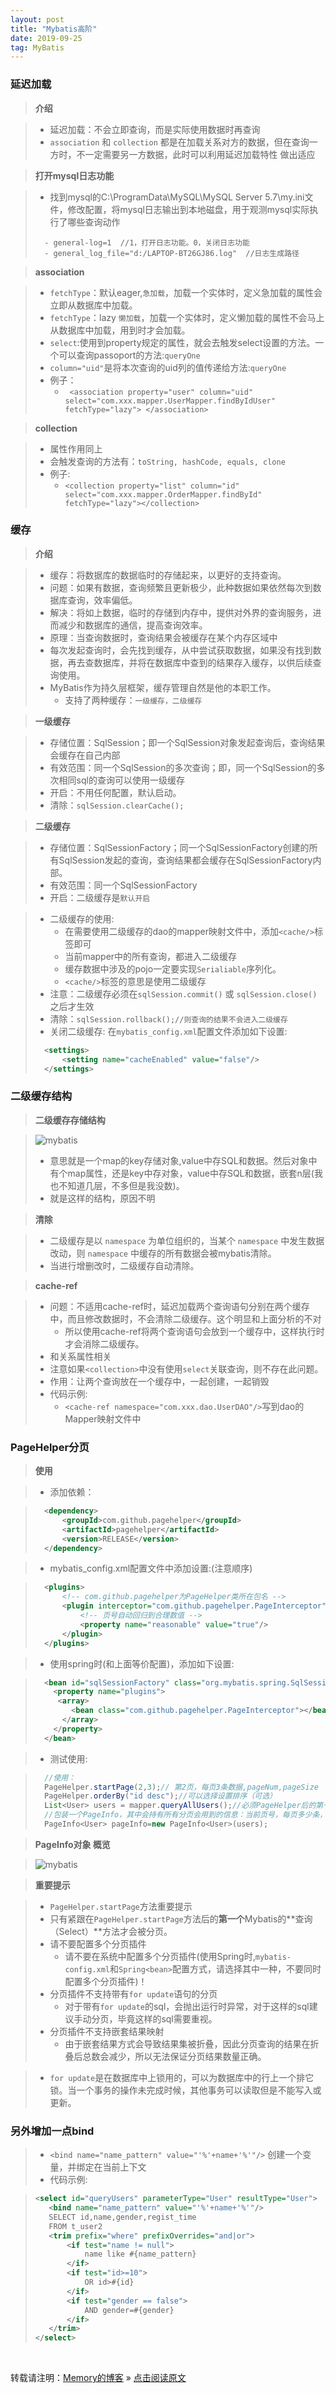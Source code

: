 ```yaml
---
layout: post
title: "Mybatis高阶"
date: 2019-09-25
tag: MyBatis
---
```

### 延迟加载

> **介绍**

> * 延迟加载：不会立即查询，而是实际使用数据时再查询
> * `association` 和 `collection` 都是在加载关系对方的数据，但在查询一方时，不一定需要另一方数据，此时可以利用延迟加载特性 做出适应

> **打开mysql日志功能**

> * 找到mysql的C:\ProgramData\MySQL\MySQL Server 5.7\my.ini文件，修改配置，将mysql日志输出到本地磁盘，用于观测mysql实际执行了哪些查询动作
>```
>   - general-log=1  //1，打开日志功能。0，关闭日志功能
>   - general_log_file="d:/LAPTOP-BT26GJ86.log"  //日志生成路径
>```

> **association**

> * `fetchType`：默认eager,`急加载`，加载一个实体时，定义急加载的属性会立即从数据库中加载。
> * `fetchType`：lazy `懒加载`，加载一个实体时，定义懒加载的属性不会马上从数据库中加载，用到时才会加载。
> * `select`:使用到property规定的属性，就会去触发select设置的方法。一个可以查询passoport的方法:`queryOne`
> * `column="uid"`是将本次查询的uid列的值传递给方法:`queryOne`
> * 例子：
>   - ` <association property="user" column="uid" select="com.xxx.mapper.UserMapper.findByIdUser" fetchType="lazy"> </association>`

> **collection**

> * 属性作用同上
> * 会触发查询的方法有：`toString, hashCode, equals, clone`
> * 例子: 
>   - `<collection property="list" column="id" select="com.xxx.mapper.OrderMapper.findById" fetchType="lazy"></collection>`

### 缓存

> **介绍**

> * 缓存：将数据库的数据临时的存储起来，以更好的支持查询。
> * 问题：如果有数据，查询频繁且更新极少，此种数据如果依然每次到数据库查询，效率偏低。
> * 解决：将如上数据，临时的存储到内存中，提供对外界的查询服务，进而减少和数据库的通信，提高查询效率。
> * 原理：当查询数据时，查询结果会被缓存在某个内存区域中
> * 每次发起查询时，会先找到缓存，从中尝试获取数据，如果没有找到数据，再去查数据库，并将在数据库中查到的结果存入缓存，以供后续查询使用。
> * MyBatis作为持久层框架，缓存管理自然是他的本职工作。
>   - 支持了两种缓存：`一级缓存，二级缓存`

> **一级缓存**

> * 存储位置：SqlSession；即一个SqlSession对象发起查询后，查询结果会缓存在自己内部
> * 有效范围：同一个SqlSession的多次查询；即，同一个SqlSession的多次相同sql的查询可以使用一级缓存
> * 开启：不用任何配置，默认启动。
> * 清除：`sqlSession.clearCache();`

> **二级缓存**

> * 存储位置：SqlSessionFactory；同一个SqlSessionFactory创建的所有SqlSession发起的查询，查询结果都会缓存在SqlSessionFactory内部。
> * 有效范围：同一个SqlSessionFactory
> * 开启：二级缓存是`默认开启`

> * 二级缓存的使用:
>   - 在需要使用二级缓存的dao的mapper映射文件中，添加`<cache/>`标签即可
>   - 当前mapper中的所有查询，都进入二级缓存 
>   - 缓存数据中涉及的pojo一定要实现`Serialiable`序列化。
>   - `<cache/>`标签的意思是使用二级缓存
> * 注意：二级缓存必须在`sqlSession.commit()` 或 `sqlSession.close()` 之后才生效
> * 清除：`sqlSession.rollback();//则查询的结果不会进入二级缓存`
> * 关闭二级缓存: 在`mybatis_config.xml`配置文件添加如下设置:
>```xml
>   <settings>
>       <setting name="cacheEnabled" value="false"/>
>   </settings>
>```

### 二级缓存结构

> **二级缓存存储结构**

> ![mybatis](/images/MyBatis/004.jpg)
> * 意思就是一个map的key存储对象,value中存SQL和数据。然后对象中有个map属性，还是key中存对象，value中存SQL和数据，嵌套n层(我也不知道几层，不多但是我没数)。
> * 就是这样的结构，原因不明

> **清除**

> * 二级缓存是以 `namespace` 为单位组织的，当某个 `namespace` 中发生数据改动，则 `namespace` 中缓存的所有数据会被mybatis清除。
> * 当进行增删改时，二级缓存自动清除。

> **cache-ref**

> * 问题：不适用cache-ref时，延迟加载两个查询语句分别在两个缓存中，而且修改数据时，不会清除二级缓存。这个明显和上面分析的不对
>   - 所以使用cache-ref将两个查询语句会放到一个缓存中，这样执行时才会消除二级缓存。
> * 和关系属性相关
> * 注意如果`<collection>`中没有使用`select`关联查询，则不存在此问题。
> * 作用：让两个查询放在一个缓存中，一起创建，一起销毁
> * 代码示例:
>   - `<cache-ref namespace="com.xxx.dao.UserDAO"/>`写到dao的Mapper映射文件中

### PageHelper分页

> **使用**

> * 添加依赖：

>```xml
>   <dependency>
>       <groupId>com.github.pagehelper</groupId>
>       <artifactId>pagehelper</artifactId>
>       <version>RELEASE</version>
>   </dependency>
>```

> * mybatis_config.xml配置文件中添加设置:(注意顺序)

>```xml
>   <plugins>
>       <!-- com.github.pagehelper为PageHelper类所在包名 -->
>       <plugin interceptor="com.github.pagehelper.PageInterceptor">
>           <!-- 页号自动回归到合理数值 -->
>           <property name="reasonable" value="true"/>
>       </plugin>
>   </plugins>
>```

> * 使用spring时(和上面等价配置)，添加如下设置:

>```xml
>   <bean id="sqlSessionFactory" class="org.mybatis.spring.SqlSessionFactoryBean">
>     <property name="plugins">
>      <array>
>         <bean class="com.github.pagehelper.PageInterceptor"></bean>
>       </array>
>     </property>
>   </bean>
>```

> * 测试使用:

>```java
>   //使用：
>   PageHelper.startPage(2,3);// 第2页，每页3条数据,pageNum,pageSize
>   PageHelper.orderBy("id desc");//可以选择设置排序（可选）
>   List<User> users = mapper.queryAllUsers();//必须PageHelper后的第一个查询语句，才会被PageHelp增强处理(可观测mysql日志)
>   //包装一个PageInfo，其中会持有所有分页会用到的信息：当前页号，每页多少条，共多少页，是否为第一页/最后一页，是否有下一页等。
>   PageInfo<User> pageInfo=new PageInfo<User>(users);
>```

> **PageInfo对象 概览**

> ![mybatis](/images/MyBatis/005.jpg)

> **重要提示**

> * `PageHelper.startPage`方法重要提示
> * 只有紧跟在`PageHelper.startPage`方法后的**第一个**Mybatis的**查询（Select）**方法才会被分页。
> * 请不要配置多个分页插件
>   - 请不要在系统中配置多个分页插件(使用Spring时,`mybatis-config.xml`和`Spring<bean>`配置方式，请选择其中一种，不要同时配置多个分页插件)！
> * 分页插件不支持带有`for update`语句的分页
>   - 对于带有`for update`的sql，会抛出运行时异常，对于这样的sql建议手动分页，毕竟这样的sql需要重视。
> * 分页插件不支持嵌套结果映射
>   - 由于嵌套结果方式会导致结果集被折叠，因此分页查询的结果在折叠后总数会减少，所以无法保证分页结果数量正确。

> * `for update`是在数据库中上锁用的，可以为数据库中的行上一个排它锁。当一个事务的操作未完成时候，其他事务可以读取但是不能写入或更新。

### 另外增加一点bind

> * `<bind name="name_pattern" value="'%'+name+'%'"/>` 创建一个变量，并绑定在当前上下文
> * 代码示例:

>```xml
><select id="queryUsers" parameterType="User" resultType="User">
>    <bind name="name_pattern" value="'%'+name+'%'"/>
>    SELECT id,name,gender,regist_time
>    FROM t_user2
>    <trim prefix="where" prefixOverrides="and|or">
>        <if test="name != null">
>            name like #{name_pattern}
>        </if>
>        <if test="id>=10">
>            OR id>#{id}
>        </if>
>        <if test="gender == false">
>            AND gender=#{gender}
>        </if>
>    </trim>
></select>
>```

<br>
    
转载请注明：[Memory的博客](https://www.shendonghai.com) » [点击阅读原文]()